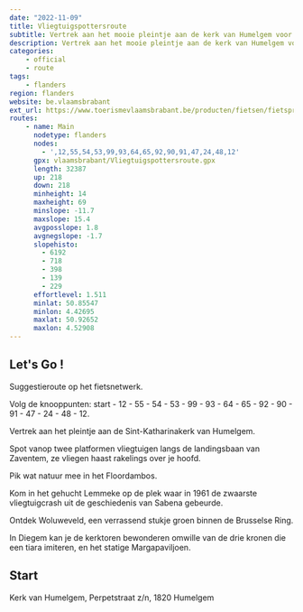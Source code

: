 ```yaml
---
date: "2022-11-09"
title: Vliegtuigspottersroute
subtitle: Vertrek aan het mooie pleintje aan de kerk van Humelgem voor een tocht rond de luchthaven
description: Vertrek aan het mooie pleintje aan de kerk van Humelgem voor een tocht rond de luchthaven. Waar je het verlengde van de landingsbanen kruist, sta je net als de vliegtuigspotters vlak onder het indrukwekkend gebulder van de toestellen die bijna rakelings over je hoofd scheuren.
categories:
    - official
    - route
tags:
    - flanders
region: flanders
website: be.vlaamsbrabant
ext_url: https://www.toerismevlaamsbrabant.be/producten/fietsen/fietsproducten/fietsroute-vliegtuigen-spotten/index.html
routes:
    - name: Main
      nodetype: flanders
      nodes:
        - ',12,55,54,53,99,93,64,65,92,90,91,47,24,48,12'
      gpx: vlaamsbrabant/Vliegtuigspottersroute.gpx
      length: 32387
      up: 218
      down: 218
      minheight: 14
      maxheight: 69
      minslope: -11.7
      maxslope: 15.4
      avgposslope: 1.8
      avgnegslope: -1.7
      slopehisto:
        - 6192
        - 718
        - 398
        - 139
        - 229
      effortlevel: 1.511
      minlat: 50.85547
      minlon: 4.42695
      maxlat: 50.92652
      maxlon: 4.52908
---
```


## Let's Go ! 

Suggestieroute op het fietsnetwerk.

Volg de knooppunten: start - 12 - 55 - 54 - 53 - 99 - 93 - 64 - 65 - 92 - 90 - 91 - 47 - 24 - 48 - 12.

Vertrek aan het pleintje aan de Sint-Katharinakerk van Humelgem.

Spot vanop twee platformen vliegtuigen langs de landingsbaan van Zaventem, ze vliegen haast rakelings over je hoofd.

Pik wat natuur mee in het Floordambos.

Kom in het gehucht Lemmeke op de plek waar in 1961 de zwaarste vliegtuigcrash uit de geschiedenis van Sabena gebeurde.

Ontdek Woluweveld, een verrassend stukje groen binnen de Brusselse Ring.

In Diegem kan je de kerktoren bewonderen omwille van de drie kronen die een tiara imiteren, en het statige Margapaviljoen.

## Start

Kerk van Humelgem, Perpetstraat z/n, 1820 Humelgem
